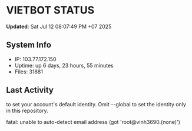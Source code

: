 # VIETBOT STATUS
**Updated**: Sat Jul 12 08:07:49 PM +07 2025

## System Info
- IP: 103.77.172.150
- Uptime: up 6 days, 23 hours, 55 minutes
- Files: 31881

## Last Activity

to set your account's default identity.
Omit --global to set the identity only in this repository.

fatal: unable to auto-detect email address (got 'root@vinh3690.(none)')
